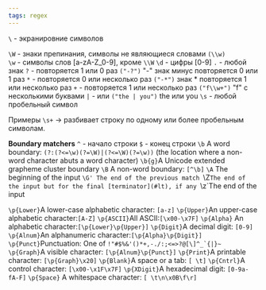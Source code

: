 ```yaml
---
tags: regex
---
```

`\`  -  экранировние символов  

`\W`   - знаки препинания, символы не являющиеся словами `(\\w)`  
`\w` - символы слов [a-zA-Z_0-9], кроме `\\W` 
`\d` - цифры [0-9]
`.` - любой знак
`?` -  повторяется 1 или 0 раз                          `("-?")` "-" знак минус повторяется 0 или 1 раз
`*` -  повторяется 0 или несколько раз         `("-*")`  знак * повторяется 1 или несколько раз
`+` -  повторяется 1 или несколько раз         `("f\\w+")` "f" с несколькими буквами
`|` -  или                                                               `("the | you")`  the или you
`\s` - любой пробельный символ

Примеры
`\s+` -> разбивает строку по одному или более пробельным символам.


**Boundary matchers**
`^`   - начало строки
`$`   - конец строки
`\b`  A word boundary: `(?:(?<=\w)(?=\W)|(?<=\W)(?=\w))` (the location where a non-word character abuts a word character)
`\b{g}`A Unicode extended grapheme cluster boundary
`\B` A non-word boundary: `[^\b]`
`\A`  The beginning of the input
`\G' The end of the previous match
`\Z`The end of the input but for the final [terminator](#lt), if any
`\z`The end of the input

`\p{Lower}`A lower-case alphabetic character: `[a-z]`
`\p{Upper}`An upper-case alphabetic character:`[A-Z]`
`\p{ASCII}`All ASCII:`[\x00-\x7F]`
`\p{Alpha}` An alphabetic character:`[\p{Lower}\p{Upper}]`
`\p{Digit}`A decimal digit: `[0-9]`
`\p{Alnum}`An alphanumeric character:`[\p{Alpha}\p{Digit}]`
`\p{Punct}`Punctuation: One of ``!"#$%&'()*+,-./:;<=>?@[\]^_`{|}~``
`\p{Graph}`A visible character: `[\p{Alnum}\p{Punct}]`
`\p{Print}`A printable character: `[\p{Graph}\x20]`
`\p{Blank}`A space or a tab: `[ \t]`
`\p{Cntrl}`A control character: `[\x00-\x1F\x7F]`
`\p{XDigit}`A hexadecimal digit: `[0-9a-fA-F]`
`\p{Space}` A whitespace character: `[ \t\n\x0B\f\r]`